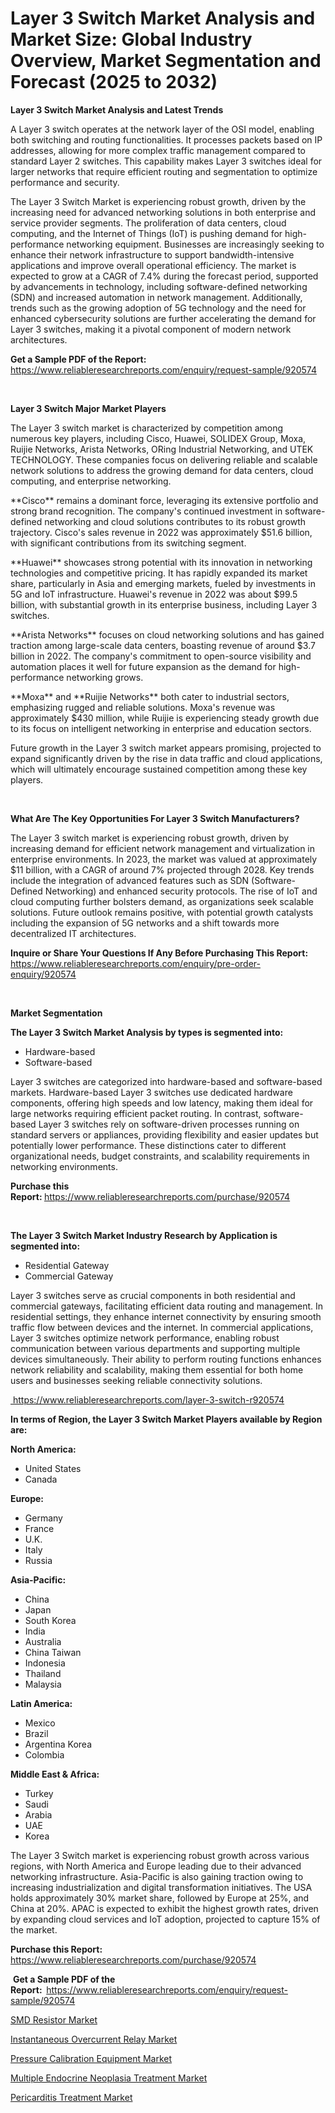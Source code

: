 <p><h1>Layer 3 Switch Market Analysis and Market Size: Global Industry Overview, Market Segmentation and Forecast (2025 to 2032)</h1></p><p><strong>Layer 3 Switch Market Analysis and Latest Trends</strong></p>
<p><p>A Layer 3 switch operates at the network layer of the OSI model, enabling both switching and routing functionalities. It processes packets based on IP addresses, allowing for more complex traffic management compared to standard Layer 2 switches. This capability makes Layer 3 switches ideal for larger networks that require efficient routing and segmentation to optimize performance and security.</p><p>The Layer 3 Switch Market is experiencing robust growth, driven by the increasing need for advanced networking solutions in both enterprise and service provider segments. The proliferation of data centers, cloud computing, and the Internet of Things (IoT) is pushing demand for high-performance networking equipment. Businesses are increasingly seeking to enhance their network infrastructure to support bandwidth-intensive applications and improve overall operational efficiency. The market is expected to grow at a CAGR of 7.4% during the forecast period, supported by advancements in technology, including software-defined networking (SDN) and increased automation in network management. Additionally, trends such as the growing adoption of 5G technology and the need for enhanced cybersecurity solutions are further accelerating the demand for Layer 3 switches, making it a pivotal component of modern network architectures.</p></p>
<p><strong>Get a Sample PDF of the Report:&nbsp;</strong> <a href="https://www.reliableresearchreports.com/enquiry/request-sample/920574?utm_campaign=2286&utm_medium=2&utm_source=Github&utm_content=ia&utm_term=06032025&utm_id=layer-3-switch">https://www.reliableresearchreports.com/enquiry/request-sample/920574</a></p>
<p>&nbsp;</p>
<p><strong>Layer 3 Switch Major Market Players</strong></p>
<p><p>The Layer 3 switch market is characterized by competition among numerous key players, including Cisco, Huawei, SOLIDEX Group, Moxa, Ruijie Networks, Arista Networks, ORing Industrial Networking, and UTEK TECHNOLOGY. These companies focus on delivering reliable and scalable network solutions to address the growing demand for data centers, cloud computing, and enterprise networking.</p><p>**Cisco** remains a dominant force, leveraging its extensive portfolio and strong brand recognition. The company's continued investment in software-defined networking and cloud solutions contributes to its robust growth trajectory. Cisco's sales revenue in 2022 was approximately $51.6 billion, with significant contributions from its switching segment.</p><p>**Huawei** showcases strong potential with its innovation in networking technologies and competitive pricing. It has rapidly expanded its market share, particularly in Asia and emerging markets, fueled by investments in 5G and IoT infrastructure. Huawei's revenue in 2022 was about $99.5 billion, with substantial growth in its enterprise business, including Layer 3 switches.</p><p>**Arista Networks** focuses on cloud networking solutions and has gained traction among large-scale data centers, boasting revenue of around $3.7 billion in 2022. The company's commitment to open-source visibility and automation places it well for future expansion as the demand for high-performance networking grows.</p><p>**Moxa** and **Ruijie Networks** both cater to industrial sectors, emphasizing rugged and reliable solutions. Moxa's revenue was approximately $430 million, while Ruijie is experiencing steady growth due to its focus on intelligent networking in enterprise and education sectors.</p><p>Future growth in the Layer 3 switch market appears promising, projected to expand significantly driven by the rise in data traffic and cloud applications, which will ultimately encourage sustained competition among these key players.</p></p>
<p>&nbsp;</p>
<p><strong>What Are The Key Opportunities For Layer 3 Switch Manufacturers?</strong></p>
<p><p>The Layer 3 switch market is experiencing robust growth, driven by increasing demand for efficient network management and virtualization in enterprise environments. In 2023, the market was valued at approximately $11 billion, with a CAGR of around 7% projected through 2028. Key trends include the integration of advanced features such as SDN (Software-Defined Networking) and enhanced security protocols. The rise of IoT and cloud computing further bolsters demand, as organizations seek scalable solutions. Future outlook remains positive, with potential growth catalysts including the expansion of 5G networks and a shift towards more decentralized IT architectures.</p></p>
<p><strong>Inquire or Share Your Questions If Any Before Purchasing This Report:</strong> <a href="https://www.reliableresearchreports.com/enquiry/pre-order-enquiry/920574?utm_campaign=2286&utm_medium=2&utm_source=Github&utm_content=ia&utm_term=06032025&utm_id=layer-3-switch">https://www.reliableresearchreports.com/enquiry/pre-order-enquiry/920574</a></p>
<p>&nbsp;</p>
<p><strong>Market Segmentation</strong></p>
<p><strong>The Layer 3 Switch Market Analysis by types is segmented into:</strong></p>
<p><ul><li>Hardware-based</li><li>Software-based</li></ul></p>
<p><p>Layer 3 switches are categorized into hardware-based and software-based markets. Hardware-based Layer 3 switches use dedicated hardware components, offering high speeds and low latency, making them ideal for large networks requiring efficient packet routing. In contrast, software-based Layer 3 switches rely on software-driven processes running on standard servers or appliances, providing flexibility and easier updates but potentially lower performance. These distinctions cater to different organizational needs, budget constraints, and scalability requirements in networking environments.</p></p>
<p><strong>Purchase this Report:&nbsp;</strong><a href="https://www.reliableresearchreports.com/purchase/920574?utm_campaign=2286&utm_medium=2&utm_source=Github&utm_content=ia&utm_term=06032025&utm_id=layer-3-switch">https://www.reliableresearchreports.com/purchase/920574</a></p>
<p>&nbsp;</p>
<p><strong>The Layer 3 Switch Market Industry Research by Application is segmented into:</strong></p>
<p><ul><li>Residential Gateway</li><li>Commercial Gateway</li></ul></p>
<p><p>Layer 3 switches serve as crucial components in both residential and commercial gateways, facilitating efficient data routing and management. In residential settings, they enhance internet connectivity by ensuring smooth traffic flow between devices and the internet. In commercial applications, Layer 3 switches optimize network performance, enabling robust communication between various departments and supporting multiple devices simultaneously. Their ability to perform routing functions enhances network reliability and scalability, making them essential for both home users and businesses seeking reliable connectivity solutions.</p></p>
<p><a href="https://www.reliableresearchreports.com/layer-3-switch-r920574?utm_campaign=2286&utm_medium=2&utm_source=Github&utm_content=ia&utm_term=06032025&utm_id=layer-3-switch">&nbsp;https://www.reliableresearchreports.com/layer-3-switch-r920574</a></p>
<p><strong>In terms of Region, the Layer 3 Switch Market Players available by Region are:</strong></p>
<p>
    <p> <strong> North America: </strong>
        <ul>
            <li>United States</li>
            <li>Canada</li>
        </ul>
        </p> 
    <p> <strong> Europe: </strong>
        <ul>
            <li>Germany</li>
            <li>France</li>
            <li>U.K.</li>
            <li>Italy</li>
            <li>Russia</li>
        </ul>
        </p> 
    <p> <strong> Asia-Pacific: </strong>
        <ul>
            <li>China</li>
            <li>Japan</li>
            <li>South Korea</li>
            <li>India</li>
            <li>Australia</li>
            <li>China Taiwan</li>
            <li>Indonesia</li>
            <li>Thailand</li>
            <li>Malaysia</li>
        </ul>
        </p> 
    <p> <strong> Latin America: </strong>
        <ul>
            <li>Mexico</li>
            <li>Brazil</li>
            <li>Argentina Korea</li>
            <li>Colombia</li>
        </ul>
        </p> 
    <p> <strong> Middle East & Africa: </strong>
        <ul>
            <li>Turkey</li>
            <li>Saudi</li>
            <li>Arabia</li>
            <li>UAE</li>
            <li>Korea</li>
        </ul>
    </p>
    </p>
<p><p>The Layer 3 Switch market is experiencing robust growth across various regions, with North America and Europe leading due to their advanced networking infrastructure. Asia-Pacific is also gaining traction owing to increasing industrialization and digital transformation initiatives. The USA holds approximately 30% market share, followed by Europe at 25%, and China at 20%. APAC is expected to exhibit the highest growth rates, driven by expanding cloud services and IoT adoption, projected to capture 15% of the market.</p></p>
<p><strong>Purchase this Report: </strong><a href="https://www.reliableresearchreports.com/purchase/920574?utm_campaign=2286&utm_medium=2&utm_source=Github&utm_content=ia&utm_term=06032025&utm_id=layer-3-switch">https://www.reliableresearchreports.com/purchase/920574</a></p>
<p>&nbsp;<strong>Get a Sample PDF of the Report:&nbsp;&nbsp;</strong><a href="https://www.reliableresearchreports.com/enquiry/request-sample/920574?utm_campaign=2286&utm_medium=2&utm_source=Github&utm_content=ia&utm_term=06032025&utm_id=layer-3-switch">https://www.reliableresearchreports.com/enquiry/request-sample/920574</a></p>
<p><strong></strong></p>
<p><p><a href="https://www.linkedin.com/pulse/smd-resistor-market-characterized-rapid-growth-projected-7bvlf?utm_campaign=2286&utm_medium=2&utm_source=Github&utm_content=ia&utm_term=06032025&utm_id=layer-3-switch">SMD Resistor Market</a></p><p><a href="https://www.linkedin.com/pulse/instantaneous-overcurrent-relay-market-global-regional-ai9if?utm_campaign=2286&utm_medium=2&utm_source=Github&utm_content=ia&utm_term=06032025&utm_id=layer-3-switch">Instantaneous Overcurrent Relay Market</a></p><p><a href="https://www.linkedin.com/pulse/pressure-calibration-equipment-market-research-report-business-nsmff?utm_campaign=2286&utm_medium=2&utm_source=Github&utm_content=ia&utm_term=06032025&utm_id=layer-3-switch">Pressure Calibration Equipment Market</a></p><p><a href="https://github.com/kuziaaring40/Market-Research-Report-List-1/blob/main/multiple-endocrine-neoplasia-treatment-market.md?utm_campaign=2286&utm_medium=2&utm_source=Github&utm_content=ia&utm_term=06032025&utm_id=layer-3-switch">Multiple Endocrine Neoplasia Treatment Market</a></p><p><a href="https://github.com/hoganemken50/Market-Research-Report-List-1/blob/main/pericarditis-treatment-market.md?utm_campaign=2286&utm_medium=2&utm_source=Github&utm_content=ia&utm_term=06032025&utm_id=layer-3-switch">Pericarditis Treatment Market</a></p></p>
